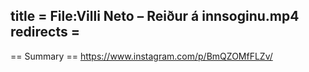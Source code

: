 title = File:Villi Neto – Reiður á innsoginu.mp4
redirects =
---

== Summary ==
https://www.instagram.com/p/BmQZOMfFLZv/